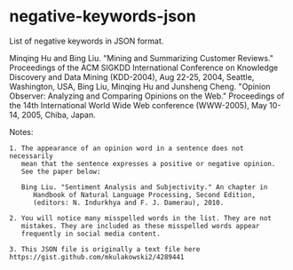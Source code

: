 negative-keywords-json
======================

List of negative keywords in JSON format.


   Minqing Hu and Bing Liu. "Mining and Summarizing Customer Reviews." 
       Proceedings of the ACM SIGKDD International Conference on Knowledge 
       Discovery and Data Mining (KDD-2004), Aug 22-25, 2004, Seattle, 
       Washington, USA, 
   Bing Liu, Minqing Hu and Junsheng Cheng. "Opinion Observer: Analyzing 
       and Comparing Opinions on the Web." Proceedings of the 14th 
       International World Wide Web conference (WWW-2005), May 10-14, 
      2005, Chiba, Japan.

 Notes: 
 
    1. The appearance of an opinion word in a sentence does not necessarily  
       mean that the sentence expresses a positive or negative opinion. 
       See the paper below:

       Bing Liu. "Sentiment Analysis and Subjectivity." An chapter in 
          Handbook of Natural Language Processing, Second Edition, 
          (editors: N. Indurkhya and F. J. Damerau), 2010.

    2. You will notice many misspelled words in the list. They are not 
       mistakes. They are included as these misspelled words appear 
       frequently in social media content. 

    3. This JSON file is originally a text file here https://gist.github.com/mkulakowski2/4289441
